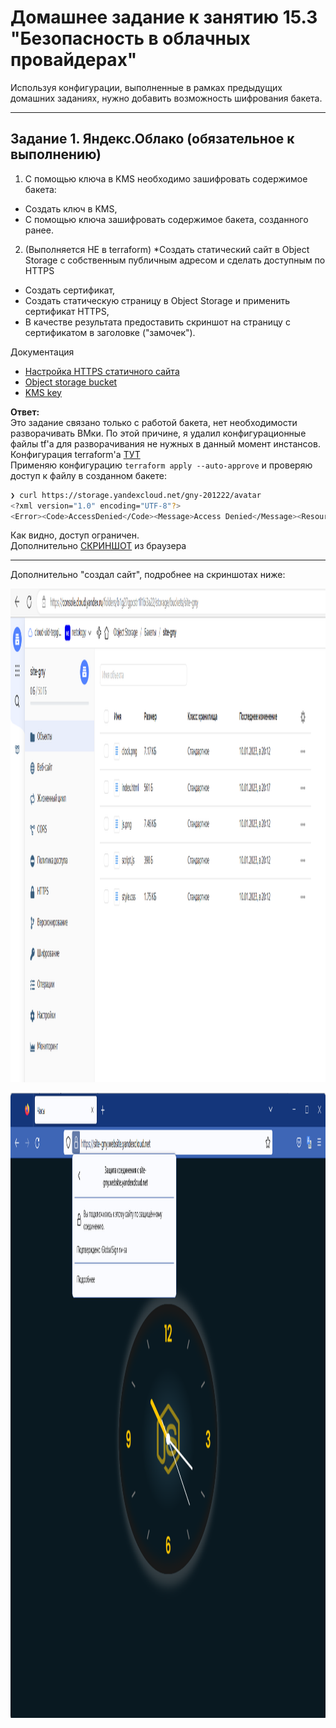 # Домашнее задание к занятию 15.3 "Безопасность в облачных провайдерах"
Используя конфигурации, выполненные в рамках предыдущих домашних заданиях, нужно добавить возможность шифрования бакета.

---
## Задание 1. Яндекс.Облако (обязательное к выполнению)
1. С помощью ключа в KMS необходимо зашифровать содержимое бакета:
- Создать ключ в KMS,
- С помощью ключа зашифровать содержимое бакета, созданного ранее.
2. (Выполняется НЕ в terraform) *Создать статический сайт в Object Storage c собственным публичным адресом и сделать доступным по HTTPS
- Создать сертификат,
- Создать статическую страницу в Object Storage и применить сертификат HTTPS,
- В качестве результата предоставить скриншот на страницу с сертификатом в заголовке ("замочек").

Документация
- [Настройка HTTPS статичного сайта](https://cloud.yandex.ru/docs/storage/operations/hosting/certificate)
- [Object storage bucket](https://registry.terraform.io/providers/yandex-cloud/yandex/latest/docs/resources/storage_bucket)
- [KMS key](https://registry.terraform.io/providers/yandex-cloud/yandex/latest/docs/resources/kms_symmetric_key)


**Ответ:**  
Это задание связано только с работой бакета, нет необходимости разворачивать ВМки. По этой причине, я удалил конфигурационные файлы tf'а для разворачивания не нужных в данный момент инстансов.  
Конфигурация terraform'а [ТУТ](./src/)  
Применяю конфигурацию `terraform apply --auto-approve` и проверяю доступ к файлу в созданном бакете:
```bash
❯ curl https://storage.yandexcloud.net/gny-201222/avatar
<?xml version="1.0" encoding="UTF-8"?>
<Error><Code>AccessDenied</Code><Message>Access Denied</Message><Resource>/gny-201222/avatar</Resource><RequestId>d4b06e166e8af68c</RequestId></Error>%
```
Как видно, доступ ограничен.   
Дополнительно [СКРИНШОТ](./img/access_denied.png) из браузера


---

Дополнительно "создал сайт", подробнее на скриншотах ниже:
<p align="left">
  <img width="1400" height="790" src="./img/data-site.png">
</p> 
<p align="left">
  <img width="1400" height="1000" src="./img/site.png">
</p> 
